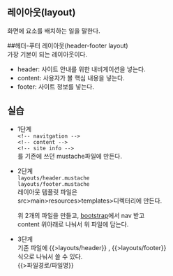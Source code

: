 ## 레이아웃(layout)
화면에 요소를 배치하는 일을 말한다.

##헤더-푸터 레이아웃(header-footer layout) <br>
가장 기본이 되는 레이아웃이다.
- header: 사이트 안내를 위한 내비게이션을 넣는다. <br>
- content: 사용자가 볼 핵심 내용을 넣는다. <br>
- footer: 사이트 정보를 넣는다. <br>

## 실습
- 1단계<br>
` <!-- navitgation --> ` <br> 
` <!-- content --> ` <br>
` <!-- site info --> ` <br>
를 기존에 쓰던 mustache파일에 만든다.

- 2단계<br>
`layouts/header.mustache ` <br>
`layouts/footer.mustache ` <br>
레이아웃 템플릿 파일은 <br>
src>main>resources>templates>디렉터리에 만든다. <br>

  위 2개의 파일을 만들고, [bootstrap](https://getbootstrap.com/docs/5.0/components/navbar/)에서 nav 받고 <br>
  content 위아래로 나눠서 위 파일에 담는다. <br>

- 3단계 <br>
기존 파일에 {{>layouts/header}} , {{>layouts/footer}} <br>
식으로 나눠서 쓸 수 있다. <br>
{{>파일경로/파일명}}
